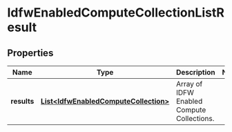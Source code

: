 # IdfwEnabledComputeCollectionListResult

## Properties
Name | Type | Description | Notes
------------ | ------------- | ------------- | -------------
**results** | [**List&lt;IdfwEnabledComputeCollection&gt;**](IdfwEnabledComputeCollection.md) | Array of IDFW Enabled Compute Collections. | 
